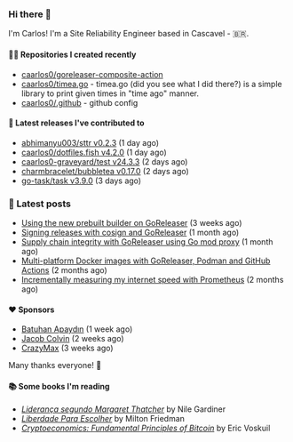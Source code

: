 ### Hi there 👋

I'm Carlos! I'm a Site Reliability Engineer based in Cascavel - 🇧🇷.

#### 👨‍💻 Repositories I created recently
- [caarlos0/goreleaser-composite-action](https://github.com/caarlos0/goreleaser-composite-action)
- [caarlos0/timea.go](https://github.com/caarlos0/timea.go) - timea.go (did you see what I did there?) is a simple library to print given times in &#34;time ago&#34; manner.
- [caarlos0/.github](https://github.com/caarlos0/.github) - github config

#### 🚀 Latest releases I've contributed to


- [abhimanyu003/sttr v0.2.3](https://github.com/abhimanyu003/sttr/releases/tag/v0.2.3) (1 day ago)
- [caarlos0/dotfiles.fish v4.2.0](https://github.com/caarlos0/dotfiles.fish/releases/tag/v4.2.0) (1 day ago)
- [caarlos0-graveyard/test v24.3.3](https://github.com/caarlos0-graveyard/test/releases/tag/v24.3.3) (2 days ago)
- [charmbracelet/bubbletea v0.17.0](https://github.com/charmbracelet/bubbletea/releases/tag/v0.17.0) (2 days ago)
- [go-task/task v3.9.0](https://github.com/go-task/task/releases/tag/v3.9.0) (3 days ago)

### 📄 Latest posts
- [Using the new prebuilt builder on GoReleaser](https://carlosbecker.com/posts/goreleaser-prebuilt/) (3 weeks ago)
- [Signing releases with cosign and GoReleaser](https://carlosbecker.com/posts/goreleaser-cosign/) (1 month ago)
- [Supply chain integrity with GoReleaser using Go mod proxy](https://carlosbecker.com/posts/supply-chain-goreleaser-go-mod-proxy/) (1 month ago)
- [Multi-platform Docker images with GoReleaser, Podman and GitHub Actions](https://carlosbecker.com/posts/goreleaser-actions-podman/) (2 months ago)
- [Incrementally measuring my internet speed with Prometheus](https://carlosbecker.com/posts/speedtest-prometheus/) (2 months ago)

#### ❤️ Sponsors
- [Batuhan Apaydın](https://github.com/developer-guy) (1 week ago)
- [Jacob Colvin](https://github.com/MacroPower) (2 weeks ago)
- [CrazyMax](https://github.com/crazy-max) (3 weeks ago)

Many thanks everyone! 🙏

#### 📚 Some books I'm reading
- _[Liderança segundo Margaret Thatcher](https://www.goodreads.com/book/show/58997000-lideran-a-segundo-margaret-thatcher)_ by Nile Gardiner
- _[Liberdade Para Escolher](https://www.goodreads.com/book/show/17238591-liberdade-para-escolher)_ by Milton Friedman
- _[Cryptoeconomics: Fundamental Principles of Bitcoin](https://www.goodreads.com/book/show/56919322-cryptoeconomics)_ by Eric Voskuil
